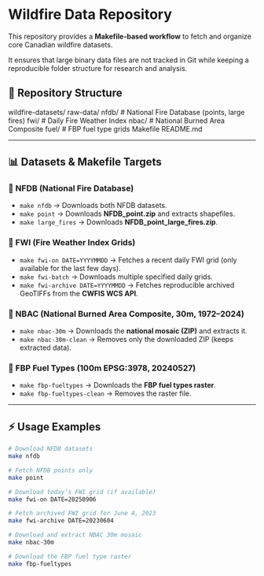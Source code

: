 # Wildfire Data Repository 

This repository provides a **Makefile-based workflow** to fetch and organize core Canadian wildfire datasets. 

It ensures that large binary data files are not tracked in Git while keeping a reproducible folder structure for research and analysis.

## 📂 Repository Structure

wildfire-datasets/
  raw-data/
    nfdb/   # National Fire Database (points, large fires)
    fwi/    # Daily Fire Weather Index
    nbac/   # National Burned Area Composite
    fuel/   # FBP fuel type grids
Makefile
README.md

---

## 📊 Datasets & Makefile Targets

### 🔹 NFDB (National Fire Database)
- `make nfdb` → Downloads both NFDB datasets.  
- `make point` → Downloads **NFDB_point.zip** and extracts shapefiles.  
- `make large_fires` → Downloads **NFDB_point_large_fires.zip**.  

### 🔹 FWI (Fire Weather Index Grids)
- `make fwi-on DATE=YYYYMMDD` → Fetches a recent daily FWI grid (only available for the last few days).  
- `make fwi-batch` → Downloads multiple specified daily grids.  
- `make fwi-archive DATE=YYYYMMDD` → Fetches reproducible archived GeoTIFFs from the **CWFIS WCS API**.  

### 🔹 NBAC (National Burned Area Composite, 30m, 1972–2024)
- `make nbac-30m` → Downloads the **national mosaic (ZIP)** and extracts it.  
- `make nbac-30m-clean` → Removes only the downloaded ZIP (keeps extracted data).  

### 🔹 FBP Fuel Types (100m EPSG:3978, 20240527)
- `make fbp-fueltypes` → Downloads the **FBP fuel types raster**.  
- `make fbp-fueltypes-clean` → Removes the raster file.  

---

## ⚡ Usage Examples

```bash
# Download NFDB datasets
make nfdb

# Fetch NFDB points only
make point

# Download today’s FWI grid (if available)
make fwi-on DATE=20250906

# Fetch archived FWI grid for June 4, 2023
make fwi-archive DATE=20230604

# Download and extract NBAC 30m mosaic
make nbac-30m

# Download the FBP fuel type raster
make fbp-fueltypes


